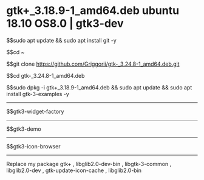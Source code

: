 # gtk+_3.18.9-1_amd64.deb ubuntu 18.10 OS8.0 | gtk3-dev

$$sudo apt update && sudo apt install git -y

$$cd ~

$$git clone https://github.com/Griggorii/gtk-_3.24.8-1_amd64.deb.git

$$cd gtk-_3.24.8-1_amd64.deb

$$sudo dpkg -i gtk+_3.18.9-1_amd64.deb && sudo apt update && sudo apt install gtk-3-examples -y

___________________________________


$$gtk3-widget-factory
___________________________________

$$gtk3-demo

___________________________________


$$gtk3-icon-browser

-------------------------------------------------------------------------------
Replace my package gtk+ , libglib2.0-dev-bin , libgtk-3-common , libglib2.0-dev , gtk-update-icon-cache , libglib2.0-bin
